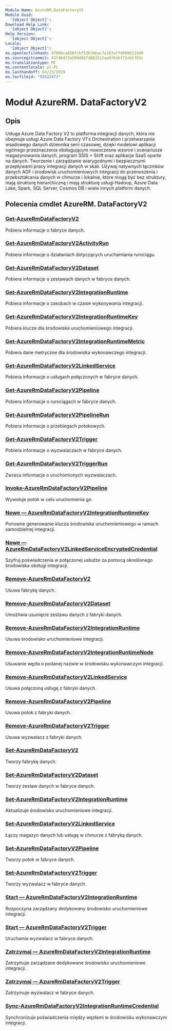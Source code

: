 ```yaml
---
Module Name: AzureRM.DataFactoryV2
Module Guid:
  '[object Object]': 
Download Help Link:
  '[object Object]': 
Help Version:
  '[object Object]': 
Locale:
  '[object Object]': 
ms.openlocfilehash: 0708bca85bfcbf53634bac7a163aff4960613349
ms.sourcegitcommit: 43f4bdf2a59dd82fd881512aa9761bf72eb5703c
ms.translationtype: MT
ms.contentlocale: pl-PL
ms.lasthandoff: 04/23/2019
ms.locfileid: "93522473"
---
```

# Moduł AzureRM. DataFactoryV2
## Opis
Usługa Azure Data Factory V2 to platforma integracji danych, która nie obejmuje usługi Azure Data Factory V1's Orchestration i przetwarzania wsadowego danych dziennika serii czasowej, dzięki modelowi aplikacji ogólnego przeznaczenia obsługującym nowoczesne wzorce i scenariusze magazynowania danych, program SSIS + Shift oraz aplikacje SaaS oparte na danych. Tworzenie i zarządzanie wiarygodnymi i bezpiecznymi przepływami pracy integracji danych w skali. Używaj natywnych łączników danych ADF i środowisk uruchomieniowych integracji do przenoszenia i przekształcania danych w chmurze i lokalnie, które mogą być bez struktury, mają strukturę hierarchiczną i mają strukturę usługi Hadoop, Azure Data Lake, Spark, SQL Server, Cosmos DB i wiele innych platform danych.

## Polecenia cmdlet AzureRM. DataFactoryV2
### [Get-AzureRmDataFactoryV2](Get-AzureRmDataFactoryV2.md)
Pobiera informacje o fabryce danych.

### [Get-AzureRmDataFactoryV2ActivityRun](Get-AzureRmDataFactoryV2ActivityRun.md)
Pobiera informacje o działaniach dotyczących uruchamiania rurociągu.

### [Get-AzureRmDataFactoryV2Dataset](Get-AzureRmDataFactoryV2Dataset.md)
Pobiera informacje o zestawach danych w fabryce danych.

### [Get-AzureRmDataFactoryV2IntegrationRuntime](Get-AzureRmDataFactoryV2IntegrationRuntime.md)
Pobiera informacje o zasobach w czasie wykonywania integracji.

### [Get-AzureRmDataFactoryV2IntegrationRuntimeKey](Get-AzureRmDataFactoryV2IntegrationRuntimeKey.md)
Pobiera klucze dla środowiska uruchomieniowego integracji.

### [Get-AzureRmDataFactoryV2IntegrationRuntimeMetric](Get-AzureRmDataFactoryV2IntegrationRuntimeMetric.md)
Pobiera dane metryczne dla środowiska wykonawczego integracji. 

### [Get-AzureRmDataFactoryV2LinkedService](Get-AzureRmDataFactoryV2LinkedService.md)
Pobiera informacje o usługach połączonych w fabryce danych.

### [Get-AzureRmDataFactoryV2Pipeline](Get-AzureRmDataFactoryV2Pipeline.md)
Pobiera informacje o rurociągach w fabryce danych.

### [Get-AzureRmDataFactoryV2PipelineRun](Get-AzureRmDataFactoryV2PipelineRun.md)
Pobiera informacje o przebiegach potokowych.

### [Get-AzureRmDataFactoryV2Trigger](Get-AzureRmDataFactoryV2Trigger.md)
Pobiera informacje o wyzwalaczach w fabryce danych.

### [Get-AzureRmDataFactoryV2TriggerRun](Get-AzureRmDataFactoryV2TriggerRun.md)
Zwraca informacje o uruchomionych wyzwalaczach.

### [Invoke-AzureRmDataFactoryV2Pipeline](Invoke-AzureRmDataFactoryV2Pipeline.md)
  Wywołuje potok w celu uruchomienia go.

### [Nowe — AzureRmDataFactoryV2IntegrationRuntimeKey](New-AzureRmDataFactoryV2IntegrationRuntimeKey.md)
Ponowne generowanie klucza środowiska uruchomieniowego w ramach samodzielnej integracji.

### [Nowe — AzureRmDataFactoryV2LinkedServiceEncryptedCredential](New-AzureRmDataFactoryV2LinkedServiceEncryptedCredential.md)
Szyfruj poświadczenia w połączonej usłudze za pomocą określonego środowiska obsługi integracji.

### [Remove-AzureRmDataFactoryV2](Remove-AzureRmDataFactoryV2.md)
Usuwa fabrykę danych.

### [Remove-AzureRmDataFactoryV2Dataset](Remove-AzureRmDataFactoryV2Dataset.md)
Umożliwia usunięcie zestawu danych z fabryki danych.

### [Remove-AzureRmDataFactoryV2IntegrationRuntime](Remove-AzureRmDataFactoryV2IntegrationRuntime.md)
Usuwa środowisko uruchomieniowe integracji.

### [Remove-AzureRmDataFactoryV2IntegrationRuntimeNode](Remove-AzureRmDataFactoryV2IntegrationRuntimeNode.md)
Usuwanie węzła o podanej nazwie w środowisku wykonawczym integracji.

### [Remove-AzureRmDataFactoryV2LinkedService](Remove-AzureRmDataFactoryV2LinkedService.md)
Usuwa połączoną usługę z fabryki danych.

### [Remove-AzureRmDataFactoryV2Pipeline](Remove-AzureRmDataFactoryV2Pipeline.md)
Usuwa potok z fabryki danych.

### [Remove-AzureRmDataFactoryV2Trigger](Remove-AzureRmDataFactoryV2Trigger.md)
Usuwa wyzwalacz z fabryki danych.

### [Set-AzureRmDataFactoryV2](Set-AzureRmDataFactoryV2.md)
Tworzy fabrykę danych.

### [Set-AzureRmDataFactoryV2Dataset](Set-AzureRmDataFactoryV2Dataset.md)
Tworzy zestaw danych w fabryce danych.

### [Set-AzureRmDataFactoryV2IntegrationRuntime](Set-AzureRmDataFactoryV2IntegrationRuntime.md)
Aktualizuje środowisko uruchomieniowe integracji.

### [Set-AzureRmDataFactoryV2LinkedService](Set-AzureRmDataFactoryV2LinkedService.md)
Łączy magazyn danych lub usługę w chmurze z fabryką danych.

### [Set-AzureRmDataFactoryV2Pipeline](Set-AzureRmDataFactoryV2Pipeline.md)
Tworzy potok w fabryce danych.

### [Set-AzureRmDataFactoryV2Trigger](Set-AzureRmDataFactoryV2Trigger.md)
Tworzy wyzwalacz w fabryce danych.

### [Start — AzureRmDataFactoryV2IntegrationRuntime](Start-AzureRmDataFactoryV2IntegrationRuntime.md)
Rozpoczyna zarządzany dedykowany środowisko uruchomieniowe integracji.

### [Start — AzureRmDataFactoryV2Trigger](Start-AzureRmDataFactoryV2Trigger.md)
Uruchamia wyzwalacz w fabryce danych.

### [Zatrzymaj — AzureRmDataFactoryV2IntegrationRuntime](Stop-AzureRmDataFactoryV2IntegrationRuntime.md)
Zatrzymuje zarządzane dedykowane środowisko uruchomieniowe integracji.

### [Zatrzymaj — AzureRmDataFactoryV2Trigger](Stop-AzureRmDataFactoryV2Trigger.md)
Zatrzymuje wyzwalacz w fabryce danych.

### [Sync-AzureRmDataFactoryV2IntegrationRuntimeCredential](Sync-AzureRmDataFactoryV2IntegrationRuntimeCredential.md)
Synchronizuje poświadczenia między węzłami w środowisku wykonawczym integracji.

